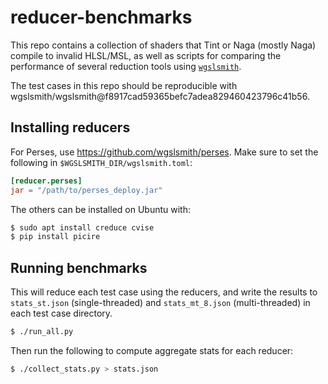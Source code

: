 # reducer-benchmarks

This repo contains a collection of shaders that Tint or Naga (mostly Naga) compile to invalid HLSL/MSL, as well as scripts for comparing the performance of several reduction tools using [`wgslsmith`](https://github.com/wgslsmith/wgslsmith).

The test cases in this repo should be reproducible with wgslsmith/wgslsmith@f8917cad59365befc7adea829460423796c41b56.

## Installing reducers

For Perses, use https://github.com/wgslsmith/perses. Make sure to set the following in `$WGSLSMITH_DIR/wgslsmith.toml`:

```toml
[reducer.perses]
jar = "/path/to/perses_deploy.jar"
```

The others can be installed on Ubuntu with:

```sh
$ sudo apt install creduce cvise
$ pip install picire
```

## Running benchmarks

This will reduce each test case using the reducers, and write the results to `stats_st.json` (single-threaded) and `stats_mt_8.json` (multi-threaded) in each test case directory.

```sh
$ ./run_all.py
```

Then run the following to compute aggregate stats for each reducer:

```sh
$ ./collect_stats.py > stats.json
```
